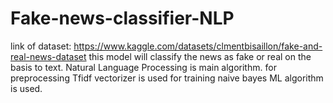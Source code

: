 # Fake-news-classifier-NLP
link of dataset: https://www.kaggle.com/datasets/clmentbisaillon/fake-and-real-news-dataset 
this model will classify the news as fake or real on the basis to text.
Natural Language Processing is main algorithm.
for preprocessing Tfidf vectorizer is used 
for training naive bayes ML algorithm is used.
